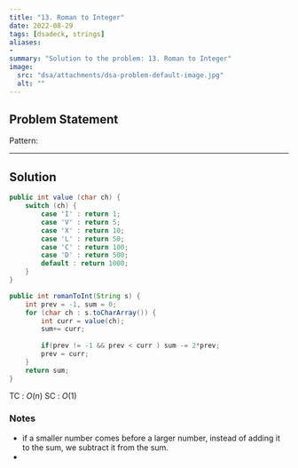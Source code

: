```yaml
---
title: "13. Roman to Integer"
date: 2022-08-29
tags: [dsadeck, strings]
aliases:
- 
summary: "Solution to the problem: 13. Roman to Integer"
image:
  src: "dsa/attachments/dsa-problem-default-image.jpg"
  alt: ""
---
```


## Problem Statement


Pattern: 

---

## Solution
``` java
public int value (char ch) {
	switch (ch) {
		case 'I' : return 1;
		case 'V' : return 5;
		case 'X' : return 10;
		case 'L' : return 50;
		case 'C' : return 100;
		case 'D' : return 500;
		default : return 1000;
	}
}

public int romanToInt(String s) {
	int prev = -1, sum = 0;
	for (char ch : s.toCharArray()) {
		int curr = value(ch);
		sum+= curr;
		
		if(prev != -1 && prev < curr ) sum -= 2*prev;
		prev = curr;
	}
	return sum;
}
```
TC : $O(n)$
SC : $O(1)$

### Notes
- if a smaller number comes before a larger number, instead of adding it to the sum, we subtract it from the sum.
- 



